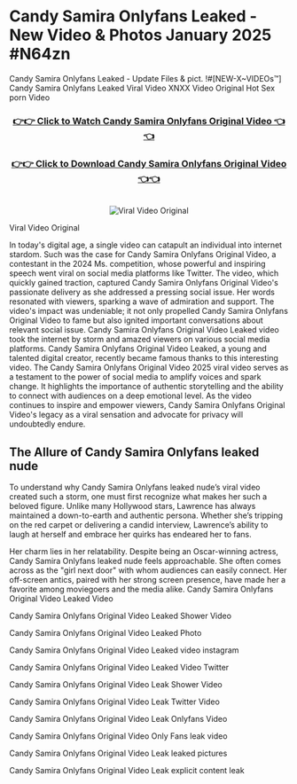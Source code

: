 # Candy Samira Onlyfans Leaked - New Video & Photos January 2025 #N64zn

Candy Samira Onlyfans Leaked - Update Files & pict. !#[NEW-X~VIDEOs™] Candy Samira Onlyfans Leaked Viral Video XNXX Video Original Hot Sex porn Video
<br>
<div align="center">
<h3><a href="https://links2leaks.com?utm_source=candysamira&utm_medium=gitlong" rel="nofollow">👉👉 Click to Watch Candy Samira Onlyfans Original Video 👈👈</a></h3>
<h3><a href="https://links2leaks.com?utm_source=candysamira&utm_medium=gitlong" rel="nofollow">👉👉 Click to Download Candy Samira Onlyfans Original Video 👈👈</a></h3>
<br>
<a href="https://links2leaks.com?utm_source=candysamira&utm_medium=gitlong" rel="nofollow"><img src="https://i.ibb.co/Gkj2r4b/banner.png" alt="Viral Video Original" style="max-width: 100%; display: inline-block;" data-target="animated-image.originalImage"></a>
</div>

Viral Video Original

In today's digital age, a single video can catapult an individual into internet stardom. Such was the case for Candy Samira Onlyfans Original Video, a contestant in the 2024 Ms. competition, whose powerful and inspiring speech went viral on social media platforms like Twitter.
The video, which quickly gained traction, captured Candy Samira Onlyfans Original Video's passionate delivery as she addressed a pressing social issue. Her words resonated with viewers, sparking a wave of admiration and support. The video's impact was undeniable; it not only propelled Candy Samira Onlyfans Original Video to fame but also ignited important conversations about relevant social issue.
Candy Samira Onlyfans Original Video Leaked video took the internet by storm and amazed viewers on various social media platforms. Candy Samira Onlyfans Original Video Leaked, a young and talented digital creator, recently became famous thanks to this interesting video.
The Candy Samira Onlyfans Original Video 2025 viral video serves as a testament to the power of social media to amplify voices and spark change. It highlights the importance of authentic storytelling and the ability to connect with audiences on a deep emotional level. As the video continues to inspire and empower viewers, Candy Samira Onlyfans Original Video's legacy as a viral sensation and advocate for privacy will undoubtedly endure.

<h2>The Allure of Candy Samira Onlyfans leaked nude</h2>


To understand why Candy Samira Onlyfans leaked nude’s viral video created such a storm, one must first recognize what makes her such a beloved figure. Unlike many Hollywood stars, Lawrence has always maintained a down-to-earth and authentic persona. Whether she’s tripping on the red carpet or delivering a candid interview, Lawrence’s ability to laugh at herself and embrace her quirks has endeared her to fans.

Her charm lies in her relatability. Despite being an Oscar-winning actress, Candy Samira Onlyfans leaked nude feels approachable. She often comes across as the "girl next door" with whom audiences can easily connect. Her off-screen antics, paired with her strong screen presence, have made her a favorite among moviegoers and the media alike.
Candy Samira Onlyfans Original Video Leaked Video

Candy Samira Onlyfans Original Video Leaked Shower Video

Candy Samira Onlyfans Original Video Leaked Photo

Candy Samira Onlyfans Original Video Leaked video instagram

Candy Samira Onlyfans Original Video Leaked Video Twitter

Candy Samira Onlyfans Original Video Leak Shower Video

Candy Samira Onlyfans Original Video Leak Twitter Video

Candy Samira Onlyfans Original Video Leak Onlyfans Video

Candy Samira Onlyfans Original Video Only Fans leak video

Candy Samira Onlyfans Original Video Leak leaked pictures

Candy Samira Onlyfans Original Video Leak explicit content leak